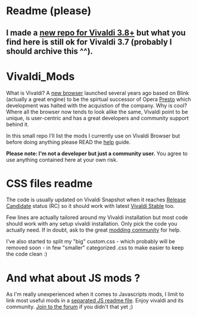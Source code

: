 # Readme (please)
## I made a [new repo for Vivaldi 3.8+](https://github.com/Hadden89/Vivaldi_Mods_3.8) but what you find here is still ok for Vivaldi 3.7 (probably I should archive this ^^).

# Vivaldi_Mods 
What is Vivaldi? A [new browser](https://vivaldi.com) launched several years ago based on Blink (actually a great engine) to be the spirtual successor of Opera [Presto](https://en.wikipedia.org/wiki/Presto_(browser_engine)) which development was halted with the acquistion of the company. Why is cool? Where all the browser now tends to look alike the same, Vivaldi point to be unique, is user-centric and has a great developers and community support behind it.

In this small repo I'll list the mods I currently use on Vivaldi Browser but before doing anything please READ the [help](https://forum.vivaldi.net/topic/10549/modding-vivaldi?page=1) guide.

**Please note: I'm not a developer but just a community user.**
You agree to use anything contained here at your own risk.

# CSS files readme 
The code is usually updated on Vivaldi Snapshot when it reaches [Release Candidate](https://forum.vivaldi.net/search?term=RC&in=titles&matchWords=all&categories%5B%5D=83&sortBy=topic.timestamp&sortDirection=desc&showAs=topics) status (RC) so it should work with latest [Vivaldi Stable](https://vivaldi.com/download/) too.

Few lines are actually tailored around my Vivaldi installation but most code should work with any setup vivaldi installation. Only pick the code you actually need. If in doubt, ask to the great [modding community](https://forum.vivaldi.net/category/52/modifications) for help.

I've also started to split my "big" custom.css - which probably will be removed soon - in few "smaller" categorized .css to make easier to keep the code clean :)

# And what about JS mods ?
As I'm really unexperienced when it comes to Javascripts mods, I limit to link most useful mods in a [separated JS readme file](https://github.com/Hadden89/Vivaldi_mods/blob/master/Javascript_mods.md). Enjoy vivaldi and its community. [Join to the forum](https://forum.vivaldi.net) if you didn't that yet ;)
